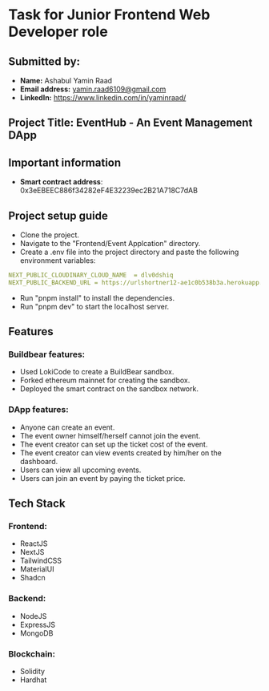 # Task for Junior Frontend Web Developer role

## Submitted by:

- **Name:** Ashabul Yamin Raad
- **Email address:** yamin.raad6109@gmail.com
- **LinkedIn:** https://www.linkedin.com/in/yaminraad/

## Project Title: EventHub - An Event Management DApp

## Important information

- **Smart contract address**: 0x3eEBEEC886f34282eF4E32239ec2B21A718C7dAB

## Project setup guide

- Clone the project.
- Navigate to the "Frontend/Event Applcation" directory.
- Create a .env file into the project directory and paste the following environment variables:

```yaml
NEXT_PUBLIC_CLOUDINARY_CLOUD_NAME  = dlv0dshiq
NEXT_PUBLIC_BACKEND_URL = https://urlshortner12-ae1c0b538b3a.herokuapp.com
```

- Run "pnpm install" to install the dependencies.
- Run "pnpm dev" to start the localhost server.

## Features

### Buildbear features:

- Used LokiCode to create a BuildBear sandbox.
- Forked ethereum mainnet for creating the sandbox.
- Deployed the smart contract on the sandbox network.

### DApp features:

- Anyone can create an event.
- The event owner himself/herself cannot join the event.
- The event creator can set up the ticket cost of the event.
- The event creator can view events created by him/her on the dashboard.
- Users can view all upcoming events.
- Users can join an event by paying the ticket price.

## Tech Stack

### Frontend:

- ReactJS
- NextJS
- TailwindCSS
- MaterialUI
- Shadcn

### Backend:

- NodeJS
- ExpressJS
- MongoDB

### Blockchain:

- Solidity
- Hardhat

```

```
